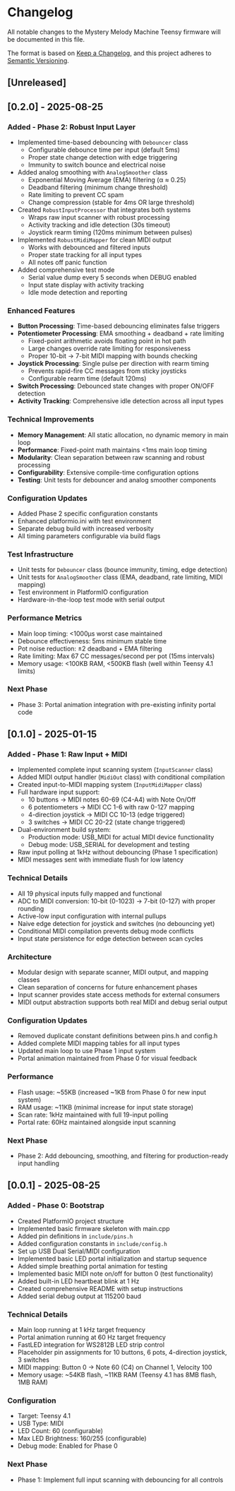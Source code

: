 # Changelog

All notable changes to the Mystery Melody Machine Teensy firmware will be documented in this file.

The format is based on [Keep a Changelog](https://keepachangelog.com/en/1.0.0/),
and this project adheres to [Semantic Versioning](https://semver.org/spec/v2.0.0.html).

## [Unreleased]

## [0.2.0] - 2025-08-25

### Added - Phase 2: Robust Input Layer
- Implemented time-based debouncing with `Debouncer` class
  - Configurable debounce time per input (default 5ms)
  - Proper state change detection with edge triggering
  - Immunity to switch bounce and electrical noise
- Added analog smoothing with `AnalogSmoother` class
  - Exponential Moving Average (EMA) filtering (α ≈ 0.25)
  - Deadband filtering (minimum change threshold)
  - Rate limiting to prevent CC spam
  - Change compression (stable for 4ms OR large threshold)
- Created `RobustInputProcessor` that integrates both systems
  - Wraps raw input scanner with robust processing
  - Activity tracking and idle detection (30s timeout)
  - Joystick rearm timing (120ms minimum between pulses)
- Implemented `RobustMidiMapper` for clean MIDI output
  - Works with debounced and filtered inputs
  - Proper state tracking for all input types
  - All notes off panic function
- Added comprehensive test mode
  - Serial value dump every 5 seconds when DEBUG enabled
  - Input state display with activity tracking
  - Idle mode detection and reporting

### Enhanced Features
- **Button Processing**: Time-based debouncing eliminates false triggers
- **Potentiometer Processing**: EMA smoothing + deadband + rate limiting
  - Fixed-point arithmetic avoids floating point in hot path
  - Large changes override rate limiting for responsiveness
  - Proper 10-bit → 7-bit MIDI mapping with bounds checking
- **Joystick Processing**: Single pulse per direction with rearm timing
  - Prevents rapid-fire CC messages from sticky joysticks
  - Configurable rearm time (default 120ms)
- **Switch Processing**: Debounced state changes with proper ON/OFF detection
- **Activity Tracking**: Comprehensive idle detection across all input types

### Technical Improvements
- **Memory Management**: All static allocation, no dynamic memory in main loop
- **Performance**: Fixed-point math maintains <1ms main loop timing
- **Modularity**: Clean separation between raw scanning and robust processing
- **Configurability**: Extensive compile-time configuration options
- **Testing**: Unit tests for debouncer and analog smoother components

### Configuration Updates
- Added Phase 2 specific configuration constants
- Enhanced platformio.ini with test environment
- Separate debug build with increased verbosity
- All timing parameters configurable via build flags

### Test Infrastructure
- Unit tests for `Debouncer` class (bounce immunity, timing, edge detection)
- Unit tests for `AnalogSmoother` class (EMA, deadband, rate limiting, MIDI mapping)
- Test environment in PlatformIO configuration
- Hardware-in-the-loop test mode with serial output

### Performance Metrics
- Main loop timing: <1000μs worst case maintained
- Debounce effectiveness: 5ms minimum stable time
- Pot noise reduction: ±2 deadband + EMA filtering
- Rate limiting: Max 67 CC messages/second per pot (15ms intervals)
- Memory usage: <100KB RAM, <500KB flash (well within Teensy 4.1 limits)

### Next Phase
- Phase 3: Portal animation integration with pre-existing infinity portal code

## [0.1.0] - 2025-01-15

### Added - Phase 1: Raw Input + MIDI
- Implemented complete input scanning system (`InputScanner` class)
- Added MIDI output handler (`MidiOut` class) with conditional compilation
- Created input-to-MIDI mapping system (`InputMidiMapper` class)
- Full hardware input support:
  - 10 buttons → MIDI notes 60-69 (C4-A4) with Note On/Off
  - 6 potentiometers → MIDI CC 1-6 with raw 0-127 mapping
  - 4-direction joystick → MIDI CC 10-13 (edge triggered)
  - 3 switches → MIDI CC 20-22 (state change triggered)
- Dual-environment build system:
  - Production mode: USB_MIDI for actual MIDI device functionality
  - Debug mode: USB_SERIAL for development and testing
- Raw input polling at 1kHz without debouncing (Phase 1 specification)
- MIDI messages sent with immediate flush for low latency

### Technical Details
- All 19 physical inputs fully mapped and functional
- ADC to MIDI conversion: 10-bit (0-1023) → 7-bit (0-127) with proper rounding
- Active-low input configuration with internal pullups
- Naive edge detection for joystick and switches (no debouncing yet)
- Conditional MIDI compilation prevents debug mode conflicts
- Input state persistence for edge detection between scan cycles

### Architecture
- Modular design with separate scanner, MIDI output, and mapping classes
- Clean separation of concerns for future enhancement phases
- Input scanner provides state access methods for external consumers
- MIDI output abstraction supports both real MIDI and debug serial output

### Configuration Updates
- Removed duplicate constant definitions between pins.h and config.h
- Added complete MIDI mapping tables for all input types
- Updated main loop to use Phase 1 input system
- Portal animation maintained from Phase 0 for visual feedback

### Performance
- Flash usage: ~55KB (increased ~1KB from Phase 0 for new input system)
- RAM usage: ~11KB (minimal increase for input state storage)
- Scan rate: 1kHz maintained with full 19-input polling
- Portal rate: 60Hz maintained alongside input scanning

### Next Phase
- Phase 2: Add debouncing, smoothing, and filtering for production-ready input handling

## [0.0.1] - 2025-08-25

### Added - Phase 0: Bootstrap
- Created PlatformIO project structure
- Implemented basic firmware skeleton with main.cpp
- Added pin definitions in `include/pins.h`
- Added configuration constants in `include/config.h`
- Set up USB Dual Serial/MIDI configuration
- Implemented basic LED portal initialization and startup sequence
- Added simple breathing portal animation for testing
- Implemented basic MIDI note on/off for button 0 (test functionality)
- Added built-in LED heartbeat blink at 1 Hz
- Created comprehensive README with setup instructions
- Added serial debug output at 115200 baud

### Technical Details
- Main loop running at 1 kHz target frequency
- Portal animation running at 60 Hz target frequency
- FastLED integration for WS2812B LED strip control
- Placeholder pin assignments for 10 buttons, 6 pots, 4-direction joystick, 3 switches
- MIDI mapping: Button 0 → Note 60 (C4) on Channel 1, Velocity 100
- Memory usage: ~54KB flash, ~11KB RAM (Teensy 4.1 has 8MB flash, 1MB RAM)

### Configuration
- Target: Teensy 4.1
- USB Type: MIDI
- LED Count: 60 (configurable)
- Max LED Brightness: 160/255 (configurable)
- Debug mode: Enabled for Phase 0

### Next Phase
- Phase 1: Implement full input scanning with debouncing for all controls
